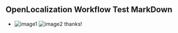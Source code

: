 ## OpenLocalization Workflow Test MarkDown
* ![image1](.\6731f5bc-f586-4004-bf4e-39e325c96030.PNG)   ![image2](.\4ea3ef42-0fce-4bef-a530-ca0b5e9899b2.png) 
thanks!